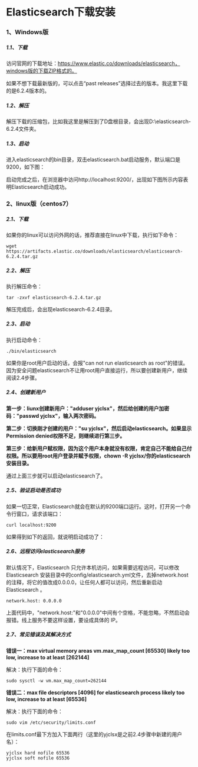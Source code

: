 # Elasticsearch下载安装

### 1、Windows版

##### 1.1、下载

访问官网的下载地址：https://www.elastic.co/downloads/elasticsearch，windows版的下载ZIP格式的。

如果不想下载最新版的，可以点击“past releases”选择过去的版本。我这里下载的是6.2.4版本的。

##### 1.2、解压

解压下载的压缩包，比如我这里是解压到了D盘根目录，会出现D:\elasticsearch-6.2.4文件夹。

##### 1.3、启动

进入elasticsearch的bin目录，双击elasticsearch.bat启动服务，默认端口是9200，如下图：



启动完成之后，在浏览器中访问http://localhost:9200/，出现如下图所示内容表明Elasticsearch启动成功。



### 2、linux版（centos7）

##### 2.1、下载

如果你的linux可以访问外网的话，推荐直接在linux中下载，执行如下命令：

```
wget https://artifacts.elastic.co/downloads/elasticsearch/elasticsearch-6.2.4.tar.gz
```



##### 2.2、解压

执行解压命令：

```
tar -zxvf elasticsearch-6.2.4.tar.gz
```

解压完成后，会出现elasticsearch-6.2.4目录。

##### 2.3、启动

执行启动命令：

```
./bin/elasticsearch
```


如果你是root用户启动的话，会报"can not run elasticsearch as root"的错误。因为安全问题elasticsearch不让用root用户直接运行，所以要创建新用户，继续阅读2.4步骤。

##### 2.4、创建新用户

**第一步：liunx创建新用户："adduser yjclsx"，然后给创建的用户加密码："passwd yjclsx"，输入两次密码。**

**第二步：切换刚才创建的用户："su yjclsx"，然后启动elasticsearch。如果显示Permission denied权限不足，则继续进行第三步。**

**第三步：给新用户赋权限，因为这个用户本身就没有权限，肯定自己不能给自己付权限。所以要用root用户登录并赋予权限，chown -R yjclsx/你的elasticsearch安装目录。**

通过上面三步就可以启动elasticsearch了。

##### 2.5、验证启动是否成功

如果一切正常，Elasticsearch就会在默认的9200端口运行。这时，打开另一个命令行窗口，请求该端口：

```
curl localhost:9200
```


如果得到如下的返回，就说明启动成功了：



##### 2.6、远程访问elasticsearch服务

默认情况下，Elasticsearch 只允许本机访问，如果需要远程访问，可以修改 Elasticsearch 安装目录中的config/elasticsearch.yml文件，去掉network.host的注释，将它的值改成0.0.0.0，让任何人都可以访问，然后重新启动 Elasticsearch 。

```
network.host: 0.0.0.0
```


上面代码中，"network.host:"和"0.0.0.0"中间有个空格，不能忽略，不然启动会报错。线上服务不要这样设置，要设成具体的 IP。

##### 2.7、常见错误及其解决方式

**错误一：max virtual memory areas vm.max_map_count [65530] likely too low, increase to at least [262144]**

解决：执行下面的命令：

```
sudo sysctl -w vm.max_map_count=262144
```


**错误二：max file descriptors [4096] for elasticsearch process likely too low, increase to at least [65536]**

解决：执行下面的命令：

```
sudo vim /etc/security/limits.conf
```


在limits.conf最下方加入下面两行（这里的yjclsx是之前2.4步骤中新建的用户名）：

```
yjclsx hard nofile 65536
yjclsx soft nofile 65536
```

